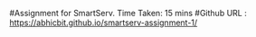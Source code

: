 #Assignment for SmartServ.
Time Taken: 15 mins
#Github URL :  https://abhicbit.github.io/smartserv-assignment-1/

